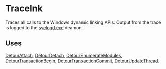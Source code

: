 Tracelnk
========

Traces all calls to the Windows dynamic linking APIs. Output from the
trace is logged to the [syelogd.exe](SampleSyelog.md) deamon.

Uses
----

[DetourAttach](DetourAttach.md),
[DetourDetach](DetourDetach.md),
[DetourEnumerateModules](DetourEnumerateModules.md),
[DetourTransactionBegin](DetourTransactionBegin.md),
[DetourTransactionCommit](DetourTransactionCommit.md),
[DetourUpdateThread](DetourUpdateThread.md).

